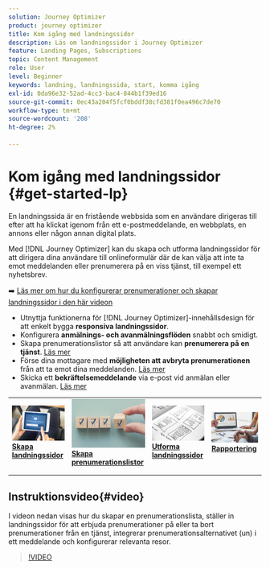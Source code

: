 ```yaml
---
solution: Journey Optimizer
product: journey optimizer
title: Kom igång med landningssidor
description: Läs om landningssidor i Journey Optimizer
feature: Landing Pages, Subscriptions
topic: Content Management
role: User
level: Beginner
keywords: landning, landningssida, start, komma igång
exl-id: 0da96e32-52ad-4cc3-bac4-844b1f39ed16
source-git-commit: 0ec43a204f5fcf0bddf38cfd381f0ea496c7de70
workflow-type: tm+mt
source-wordcount: '208'
ht-degree: 2%

---
```


# Kom igång med landningssidor {#get-started-lp}

En landningssida är en fristående webbsida som en användare dirigeras till efter att ha klickat igenom från ett e-postmeddelande, en webbplats, en annons eller någon annan digital plats.

Med [!DNL Journey Optimizer] kan du skapa och utforma landningssidor för att dirigera dina användare till onlineformulär där de kan välja att inte ta emot meddelanden eller prenumerera på en viss tjänst, till exempel ett nyhetsbrev.

➡️ [Läs mer om hur du konfigurerar prenumerationer och skapar landningssidor i den här videon](#video)

* Utnyttja funktionerna för [!DNL Journey Optimizer]-innehållsdesign för att enkelt bygga **responsiva landningssidor**.
* Konfigurera **anmälnings- och avanmälningsflöden** snabbt och smidigt.
* Skapa prenumerationslistor så att användare kan **prenumerera på en tjänst**. [Läs mer](lp-use-cases.md#subscription-to-a-service)
* Förse dina mottagare med **möjligheten att avbryta prenumerationen** från att ta emot dina meddelanden. [Läs mer](lp-use-cases.md#opt-out)
* Skicka ett **bekräftelsemeddelande** via e-post vid anmälan eller avanmälan. [Läs mer](lp-use-cases.md#send-confirmation-email)

<table style="table-layout:fixed"><tr style="border: 0;">
<td>
<a href="create-lp.md">
<img alt="Lead" src="../assets/do-not-localize/lp-subscription.jpeg">
</a>
<div><a href="create-lp.md"><strong>Skapa landningssidor</strong>
</div>
<p>
</td>
<td>
<a href="subscription-list.md">
<img alt="Sällan" src="../assets/do-not-localize/lp-list.jpg">
</a>
<div>
<a href="subscription-list.md"><strong>Skapa prenumerationslistor</strong></a>
</div>
<p></td>
<td>
<a href="design-lp.md">
<img alt="Validering" src="../assets/do-not-localize/lp-design.jpg">
</a>
<div>
<a href="design-lp.md"><strong>Utforma landningssidor</strong></a>
</div>
<p>
</td>
<td>
<a href="../reports/lp-report-live.md">
<img alt="Validering" src="../assets/do-not-localize/lp-reporting.jpg">
</a>
<div>
<a href="../reports/lp-report-live.md"><strong>Rapportering</strong></a>
</div>
<p>
</td>
</tr></table>

## Instruktionsvideo{#video}

I videon nedan visas hur du skapar en prenumerationslista, ställer in landningssidor för att erbjuda prenumerationer på eller ta bort prenumerationer från en tjänst, integrerar prenumerationsalternativet (un) i ett meddelande och konfigurerar relevanta resor.

>[!VIDEO](https://video.tv.adobe.com/v/341280?quality=12&learn=on)
